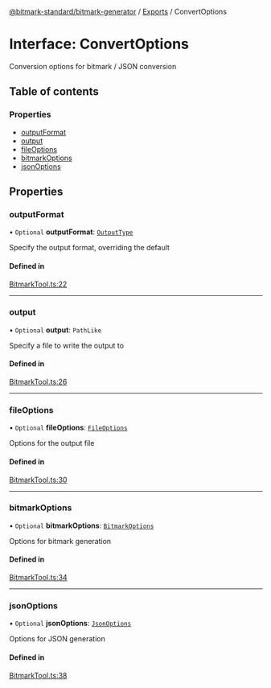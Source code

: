 [@bitmark-standard/bitmark-generator](../API.md) / [Exports](../modules.md) / ConvertOptions

# Interface: ConvertOptions

Conversion options for bitmark / JSON conversion

## Table of contents

### Properties

- [outputFormat](ConvertOptions.md#outputFormat)
- [output](ConvertOptions.md#output)
- [fileOptions](ConvertOptions.md#fileOptions)
- [bitmarkOptions](ConvertOptions.md#bitmarkOptions)
- [jsonOptions](ConvertOptions.md#jsonOptions)

## Properties

### outputFormat

• `Optional` **outputFormat**: [`OutputType`](../modules.md#OutputType)

Specify the output format, overriding the default

#### Defined in

[BitmarkTool.ts:22](https://github.com/getMoreBrain/bitmark-generator/blob/416295c/src/BitmarkTool.ts#L22)

___

### output

• `Optional` **output**: `PathLike`

Specify a file to write the output to

#### Defined in

[BitmarkTool.ts:26](https://github.com/getMoreBrain/bitmark-generator/blob/416295c/src/BitmarkTool.ts#L26)

___

### fileOptions

• `Optional` **fileOptions**: [`FileOptions`](FileOptions.md)

Options for the output file

#### Defined in

[BitmarkTool.ts:30](https://github.com/getMoreBrain/bitmark-generator/blob/416295c/src/BitmarkTool.ts#L30)

___

### bitmarkOptions

• `Optional` **bitmarkOptions**: [`BitmarkOptions`](BitmarkOptions.md)

Options for bitmark generation

#### Defined in

[BitmarkTool.ts:34](https://github.com/getMoreBrain/bitmark-generator/blob/416295c/src/BitmarkTool.ts#L34)

___

### jsonOptions

• `Optional` **jsonOptions**: [`JsonOptions`](JsonOptions.md)

Options for JSON generation

#### Defined in

[BitmarkTool.ts:38](https://github.com/getMoreBrain/bitmark-generator/blob/416295c/src/BitmarkTool.ts#L38)
